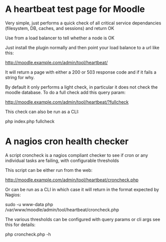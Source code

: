 # A heartbeat test page for Moodle

Very simple, just performs a quick check of all critical service
dependancies (filesystem, DB, caches, and sessions) and return OK

Use from a load balancer to tell whether a node is OK

Just install the plugin normally and then point your load balance
to a url like this:

http://moodle.example.com/admin/tool/heartbeat/

It will return a page with either a 200 or 503 response code and
if it fails a string for why.

By default it only performs a light check, in particular it does not
check the moodle database. To do a full check add this query param:

http://moodle.example.com/admin/tool/heartbeat/?fullcheck

This check can also be run as a CLI:

php index.php fullcheck

# A nagios cron health checker

A script croncheck is a nagios compliant checker to see if cron
or any individual tasks are failing, with configurable thresholds

This script can be either run from the web:

http://moodle.example.com/admin/tool/heartbeat/croncheck.php

Or can be run as a CLI in which case it will return in the format
expected by Nagios:

sudo -u www-data php /var/www/moodle/admin/tool/heartbeat/croncheck.php

The various thresholds can be configured with query params or cli args
see this for details:

php croncheck.php -h

